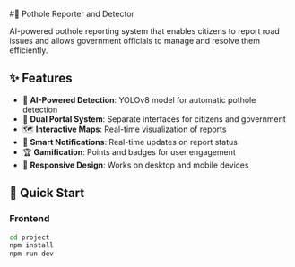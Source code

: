 #🚧 Pothole Reporter and Detector

AI-powered pothole reporting system that enables citizens to report road issues and allows government officials to manage and resolve them efficiently.

## ✨ Features

- 🤖 **AI-Powered Detection**: YOLOv8 model for automatic pothole detection
- 👥 **Dual Portal System**: Separate interfaces for citizens and government
- 🗺️ **Interactive Maps**: Real-time visualization of reports
- 🔔 **Smart Notifications**: Real-time updates on report status
- 🏆 **Gamification**: Points and badges for user engagement
- 📱 **Responsive Design**: Works on desktop and mobile devices

## 🚀 Quick Start

### Frontend
```bash
cd project
npm install
npm run dev
